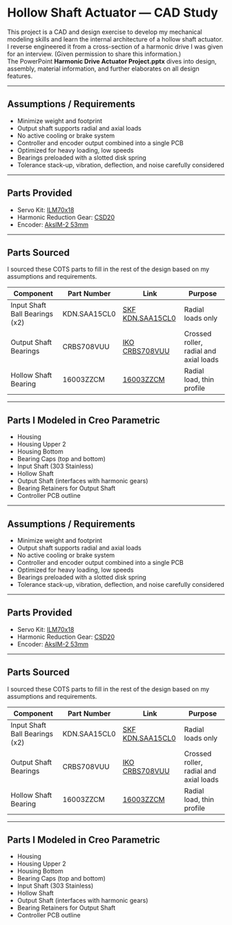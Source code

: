# Hollow Shaft Actuator — CAD Study

This project is a CAD and design exercise to develop my mechanical modeling skills and learn the internal architecture of a hollow shaft actuator. I reverse engineered it from a cross-section of a harmonic drive I was given for an interview. (Given permission to share this information.)  
The PowerPoint **Harmonic Drive Actuator Project.pptx** dives into design, assembly, material information, and further elaborates on all design features.

---

## Assumptions / Requirements

- Minimize weight and footprint  
- Output shaft supports radial and axial loads  
- No active cooling or brake system  
- Controller and encoder output combined into a single PCB  
- Optimized for heavy loading, low speeds  
- Bearings preloaded with a slotted disk spring  
- Tolerance stack-up, vibration, deflection, and noise carefully considered

---

## Parts Provided

- Servo Kit: [ILM70x18](https://www.tq-group.com/en/products/tq-robodrive/servo-kits/ilm70x18/)
- Harmonic Reduction Gear: [CSD20](https://www.hds.co.jp/english/products/detail.html?pdid=01hd13_csd-2a)
- Encoder: [AksIM-2 53mm](https://www.rls.si/eng/aksim-2-off-axis-rotary-absolute-encoder?___from_store=jp)

---

## Parts Sourced

I sourced these COTS parts to fill in the rest of the design based on my assumptions and requirements.

| Component | Part Number | Link | Purpose |
| --- | --- | --- | --- |
| Input Shaft Ball Bearings (x2) | KDN.SAA15CL0 | [SKF KDN.SAA15CL0](https://www.skf.com/group/products/thin-section-bearings/reali-slim-thin-section-bearings/productid-KDN.SAA15CL0) | Radial loads only |
| Output Shaft Bearings | CRBS708VUU | [IKO CRBS708VUU](https://www.ikont.com/download/crossed-roller-bearings/?wpdmdl=4042&refresh=5ffca031790ab1610391601) | Crossed roller, radial and axial loads |
| Hollow Shaft Bearing | 16003ZZCM | [16003ZZCM](https://bearingsdirect.com/16003zzcm-ball-bearing-17x35x8-shielded-16003-zzcm/) | Radial load, thin profile |

---

## Parts I Modeled in Creo Parametric

- Housing  
- Housing Upper 2  
- Housing Bottom  
- Bearing Caps (top and bottom)  
- Input Shaft (303 Stainless)  
- Hollow Shaft  
- Output Shaft (interfaces with harmonic gears)  
- Bearing Retainers for Output Shaft  
- Controller PCB outline


---

## Assumptions / Requirements

- Minimize weight and footprint  
- Output shaft supports radial and axial loads  
- No active cooling or brake system  
- Controller and encoder output combined into a single PCB  
- Optimized for heavy loading, low speeds  
- Bearings preloaded with a slotted disk spring  
- Tolerance stack-up, vibration, deflection, and noise carefully considered

---

## Parts Provided

- Servo Kit: [ILM70x18](https://www.tq-group.com/en/products/tq-robodrive/servo-kits/ilm70x18/)
- Harmonic Reduction Gear: [CSD20](https://www.hds.co.jp/english/products/detail.html?pdid=01hd13_csd-2a)
- Encoder: [AksIM-2 53mm](https://www.rls.si/eng/aksim-2-off-axis-rotary-absolute-encoder?___from_store=jp)

---

## Parts Sourced

I sourced these COTS parts to fill in the rest of the design based on my assumptions and requirements.

| Component | Part Number | Link | Purpose |
| --- | --- | --- | --- |
| Input Shaft Ball Bearings (x2) | KDN.SAA15CL0 | [SKF KDN.SAA15CL0](https://www.skf.com/group/products/thin-section-bearings/reali-slim-thin-section-bearings/productid-KDN.SAA15CL0) | Radial loads only |
| Output Shaft Bearings | CRBS708VUU | [IKO CRBS708VUU](https://www.ikont.com/download/crossed-roller-bearings/?wpdmdl=4042&refresh=5ffca031790ab1610391601) | Crossed roller, radial and axial loads |
| Hollow Shaft Bearing | 16003ZZCM | [16003ZZCM](https://bearingsdirect.com/16003zzcm-ball-bearing-17x35x8-shielded-16003-zzcm/) | Radial load, thin profile |

---

## Parts I Modeled in Creo Parametric

- Housing  
- Housing Upper 2  
- Housing Bottom  
- Bearing Caps (top and bottom)  
- Input Shaft (303 Stainless)  
- Hollow Shaft  
- Output Shaft (interfaces with harmonic gears)  
- Bearing Retainers for Output Shaft  
- Controller PCB outline
